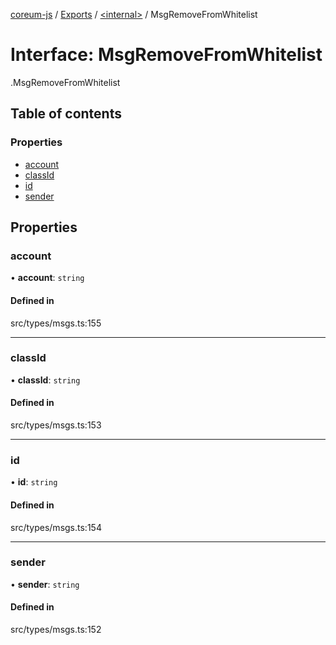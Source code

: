 [coreum-js](../README.md) / [Exports](../modules.md) / [<internal\>](../modules/internal_.md) / MsgRemoveFromWhitelist

# Interface: MsgRemoveFromWhitelist

[<internal>](../modules/internal_.md).MsgRemoveFromWhitelist

## Table of contents

### Properties

- [account](internal_.MsgRemoveFromWhitelist.md#account)
- [classId](internal_.MsgRemoveFromWhitelist.md#classid)
- [id](internal_.MsgRemoveFromWhitelist.md#id)
- [sender](internal_.MsgRemoveFromWhitelist.md#sender)

## Properties

### account

• **account**: `string`

#### Defined in

src/types/msgs.ts:155

___

### classId

• **classId**: `string`

#### Defined in

src/types/msgs.ts:153

___

### id

• **id**: `string`

#### Defined in

src/types/msgs.ts:154

___

### sender

• **sender**: `string`

#### Defined in

src/types/msgs.ts:152
